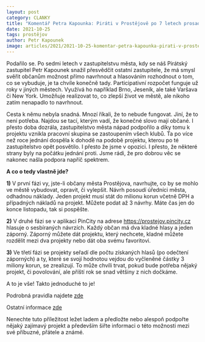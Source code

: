 ```yaml
---
layout: post
category: CLANKY
title: "Komentář Petra Kapounka: Piráti v Prostějově po 7 letech prosadili participativní rozpočet"
date: 2021-10-25
tags: prostějov
author: Petr Kapounek
image: articles/2021/2021-10-25-komentar-petra-kapounka-pirati-v-prostejove-po-7-letech-prosadili-participativni-rozpocet.jpg  #751x422 pixelu
---
```

Podařilo se. Po sedmi letech v zastupitelstvu města, kdy se náš Pirátský zastupitel Petr Kapounek snažil přesvědčit ostatní zastupitele, že má smysl svěřit občanům možnost přímo navrhnout a hlasováním rozhodnout o tom, co se vybuduje, je ta chvíle konečně tady. Participativní rozpočet funguje už roky v jiných městech. Využívá ho například Brno, Jeseník, ale také Varšava či New York. Umožňuje realizovat to, co zlepší život ve městě, ale nikoho zatím nenapadlo to navrhnout. 

Cesta k němu nebyla snadná. Mnozí říkali, že to nebude fungovat. Jiní, že to není potřeba. Najdou se tací, kterým vadí, že konečné slovo mají občané. I přesto doba dozrála, zastupitelstvo města nápad podpořilo a díky tomu k projektu vznikla pracovní skupina se zastoupením všech klubů. Ta po více než roce jednání dospěla k dohodě na podobě projektu, kterou po té zastupitelstvo opět posvětilo. I přesto že jsme v opozici. I přesto, že některé strany byly na počátku jednání proti. Jsme rádi, že pro dobrou věc se nakonec našla podpora napříč spektrem.

**A co o tedy vlastně jde?**

**1)** V první fázi vy, jste-li občany města Prostějova, navrhujte, co by se mohlo ve městě vybudovat, opravit, či vylepšit. Návrh posoudí úředníci města, odhadnou náklady. Jeden projekt musí stát do milionu korun včetně DPH a případných nákladů na projekt. Můžete podat až 3 návrhy. Máte čas jen do konce listopadu, tak si pospěšte.

**2)** V druhé fázi se v aplikaci PinCity na adrese https://prostejov.pincity.cz hlasuje o sesbíraných návrzích. Každý občan má dva kladné hlasy a jeden záporný. Záporný můžete dát projektu, který nechcete, kladné můžete rozdělit mezi dva projekty nebo dát oba svému favoritovi.

**3)** Ve třetí fázi se projekty seřadí dle počtu získaných hlasů (po odečtení záporných) a ty, které se svojí hodnotou vejdou do vyčleněné částky 3 miliony korun, se zrealizují. To může chvíli trvat, pokud bude potřeba nějaký projekt, či povolování, ale příští rok se snad většiny z nich dočkáme.

A to je vše! Takto jednoduché to je!

Podrobná pravidla najdete [zde](https://rozvijime.prostejov.eu/upload/Participativni_rozpocet/ZÁSADY%20PARTICIPATIVNÍHO%20ROZPOČTU.pdf)

Ostatní informace [zde](https://www.prostejov.eu/cs/aktuality-archiv/spolecne-rozvijime-prostejov.html)

Nenechte tuto příležitost ležet ladem a předložte nebo alespoň podpořte nějaký zajímavý projekt a především šiřte informaci o této možnosti mezi své příbuzné, přátele a známé.
